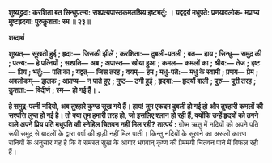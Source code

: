 **शुष्यद्ध्रदा: करशिता बत सिन्धुपत्न्य:** **सश्प्रत्यपास्तकमलश्रिय इष्टभर्तु: ।** **यद्वद्वयं मधुपते: प्रणयावलोक-** **मप्राप्य मुष्टहृदया: पुरुकॢशता: स्म ॥ २३॥** 

**शब्दार्थ** 

**शुष्यत्—** **सूखती हुई** **; ह्रदा:—** **जिसकी झीलें** **; करशिता:—** **दुबली-पतली** **; बत—** **हाय** **; सिन्धु—** **समुद्र की** **; पत्न्य:—** **हे पत्नियों** **;** **सश्प्रति—** **अब** **; अपास्त—** **खोया हुआ** **; कमल—** **कमलों का** **; श्रीय:—** **तेज** **; इष्ट—** **प्रिय** **; भर्तु:—** **पति का** **; यद्वत्—** **जिस तरह** **;** **वयम्—** **हम** **; मधु-पते:—** **मधु के स्वामी** **; प्रणय—** **प्रेम** **; अवलोकम्—** **झलक** **; अप्राप्य—** **न पाते हुए** **; मुष्ट—** **ठगी हुई** **; हृदया:—** **हृदयों वाली** **; पुरु—** **पूरी तरह** **; कॢशता:—** **विदीर्ण** **; स्म—** **हो गई हैं।** **.** 

**हे समुद्र-पत्नी नदियो, अब तुश्हारे कुण्ड सूख गये हैं। हाय! तुम एकदम दुबली हो गई हो** **और तुश्हारी कमलों की सश्पत्ति लुप्त हो गई है। तो क्या तुम हमारी तरह हो, जो इसलिए श्लान** **हो रही हैं, क्योंकि उन्हें हृदयों को ठगने वाले अपने प्रिय पति मधुपति की स्नेहिल चितवन नहीं** **मिल रही?** **तात्पर्य :** ग्रीष्म ऋतु में नदियों को अपने पति रूपी समुद्र से बादलों के द्वारा वर्षा की झड़ी नहीं मिल पाती। किन्तु नदियों के सूखने का असली कारण रानियों के अनुसार यह है कि वे समस्त सुख के आगार भगवान् कृष्ण की प्रेममयी चितवन पाने में विफल रही हैं।  